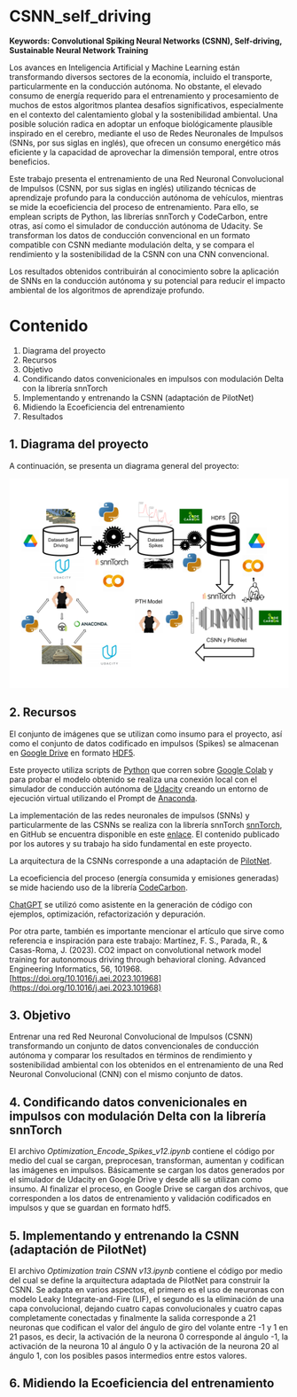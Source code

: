 # CSNN_self_driving


**Keywords: Convolutional Spiking Neural Networks (CSNN), Self-driving, Sustainable Neural Network Training**

Los avances en Inteligencia Artificial y Machine Learning están transformando diversos sectores de la economía, incluido el transporte, particularmente en la conducción autónoma. No obstante, el elevado consumo de energía requerido para el entrenamiento y procesamiento de muchos de estos algoritmos plantea desafíos significativos, especialmente en el contexto del calentamiento global y la sostenibilidad ambiental. Una posible solución radica en adoptar un enfoque biológicamente plausible inspirado en el cerebro, mediante el uso de Redes Neuronales de Impulsos (SNNs, por sus siglas en inglés), que ofrecen un consumo energético más eficiente y la capacidad de aprovechar la dimensión temporal, entre otros beneficios.

Este trabajo presenta el entrenamiento de una Red Neuronal Convolucional de Impulsos (CSNN, por sus siglas en inglés) utilizando técnicas de aprendizaje profundo para la conducción autónoma de vehículos, mientras se mide la ecoeficiencia del proceso de entrenamiento. Para ello, se emplean scripts de Python, las librerías snnTorch y CodeCarbon, entre otras, así como el simulador de conducción autónoma de Udacity. Se transforman los datos de conducción convencional en un formato compatible con CSNN mediante modulación delta, y se compara el rendimiento y la sostenibilidad de la CSNN con una CNN convencional.

Los resultados obtenidos contribuirán al conocimiento sobre la aplicación de SNNs en la conducción autónoma y su potencial para reducir el impacto ambiental de los algoritmos de aprendizaje profundo. 

# Contenido

1. Diagrama del proyecto
2. Recursos
3. Objetivo
4. Condificando datos convenicionales en impulsos con modulación Delta con la librería snnTorch
5. Implementando y entrenando la CSNN (adaptación de PilotNet)
6. Midiendo la Ecoeficiencia del entrenamiento
7. Resultados

## 1. Diagrama del proyecto

A continuación, se presenta un diagrama general del proyecto:

![Diagrama_proyecto](Images/Diagrama_proyecto.svg)

## 2. Recursos

El conjunto de imágenes que se utilizan como insumo para el proyecto, así como el conjunto de datos codificado en impulsos (Spikes) se almacenan en [Google Drive](https://drive.google.com) en formato [HDF5](https://docs.h5py.org/en/stable/index.html).

Este proyecto utiliza scripts de [Python](https://www.python.org/) que corren sobre [Google Colab](https://colab.research.google.com/) y para probar el modelo obtenido se realiza una conexión local con el simulador de conducción autónoma de [Udacity](https://github.com/udacity/self-driving-car-sim) creando un entorno de ejecución virtual utilizando el Prompt de [Anaconda](https://www.anaconda.com/).

La implementación de las redes neuronales de impulsos (SNNs) y particularmente de las CSNNs se realiza con la librería snnTorch [snnTorch](https://snntorch.readthedocs.io/en/latest/index.html#), en GitHub se encuentra disponible en este [enlace](https://github.com/jeshraghian/snntorch). El contenido publicado por los autores y su trabajo ha sido fundamental en este proyecto.

La arquitectura de la CSNNs corresponde a una adaptación de [PilotNet](https://github.com/lhzlhz/PilotNet).

La ecoeficiencia del proceso (energía consumida y emisiones generadas) se mide haciendo uso de la librería [CodeCarbon](https://codecarbon.io/).

[ChatGPT](https://chatgpt.com/) se utilizó como asistente en la generación de código con ejemplos, optimización, refactorización y depuración.

Por otra parte, también es importante mencionar el artículo que sirve como referencia e inspiración para este trabajo:  Martínez, F. S., Parada, R., & Casas-Roma, J. (2023). CO2 impact on convolutional network model training for autonomous driving through behavioral cloning. Advanced Engineering Informatics, 56, 101968. [https://doi.org/10.1016/j.aei.2023.101968](https://doi.org/10.1016/j.aei.2023.101968) 

## 3. Objetivo

Entrenar una red Red Neuronal Convolucional de Impulsos (CSNN) transformando un conjunto de datos convencionales de conducción autónoma y comparar los resultados en términos de rendimiento y sostenibilidad ambiental con los obtenidos en el entrenamiento de una Red Neuronal Convolucional (CNN) con el mismo conjunto de datos.

## 4. Condificando datos convenicionales en impulsos con modulación Delta con la librería snnTorch

El archivo *Optimization_Encode_Spikes_v12.ipynb* contiene el código por medio del cual se cargan, preprocesan, transforman, aumentan y codifican las imágenes en impulsos. Básicamente se cargan los datos generados por el simulador de Udacity en Google Drive y desde allí se utilizan como insumo. Al finalizar el proceso, en Google Drive se cargan dos archivos, que corresponden a los  datos de entrenamiento y validación codificados en impulsos y que se guardan en formato hdf5.

## 5. Implementando y entrenando la CSNN (adaptación de PilotNet)

El archivo *Optimization train CSNN v13.ipynb* contiene el código por medio del cual se define la arquitectura adaptada de PilotNet para construir la CSNN. Se adapta en varios aspectos, el primero es el uso de neuronas con modelo Leaky Integrate-and-Fire (LIF), el segundo es la eliminación de una capa convolucional, dejando cuatro capas convolucionales y cuatro capas completamente conectadas y finalmente la salida corresponde a 21 neuronas que codifican el valor del ángulo de giro del volante entre -1 y 1 en 21 pasos, es decir, la activación de la neurona 0 corresponde al ángulo -1, la activación de la neurona 10 al ángulo 0 y la activación de la neurona 20 al ángulo 1, con los posibles pasos intermedios entre estos valores.

## 6. Midiendo la Ecoeficiencia del entrenamiento

